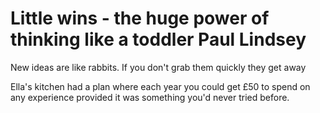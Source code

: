 ﻿# Little wins - the huge power of thinking like a toddler Paul Lindsey

New ideas are like rabbits. If you don't grab them quickly they get away

Ella's kitchen had a plan where each year you could get &pound;50 to spend on any experience provided it was something you'd never tried before.